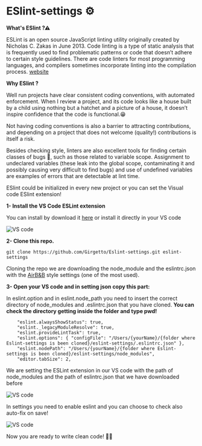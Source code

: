 # ESlint-settings ⚙️

**What's ESlint ?⚠**

ESLint is an open source JavaScript linting utility originally created by Nicholas C. Zakas in June 2013. Code linting is a type of static analysis that is frequently used to find problematic patterns or code that doesn’t adhere to certain style guidelines. There are code linters for most programming languages, and compilers sometimes incorporate linting into the compilation process. [website](https://eslint.org/)

**Why ESlint ?**

Well run projects have clear consistent coding conventions, with automated enforcement. When I review a project, and its code looks like a house built by a child using nothing but a hatchet and a picture of a house, it doesn’t inspire confidence that the code is functional.😁

Not having coding conventions is also a barrier to attracting contributions, and depending on a project that does not welcome (quality!) contributions is itself a risk.

Besides checking style, linters are also excellent tools for finding certain classes of bugs 🐛, such as those related to variable scope. Assignment to undeclared variables (these leak into the global scope, contaminating it and possibly causing very difficult to find bugs) and use of undefined variables are examples of errors that are detectable at lint time.

ESlint could be initialized in every new project or you can set the Visual code ESlint extension!

**1- Install the VS Code ESLint extension**

You can install by download it [here](https://marketplace.visualstudio.com/items?itemName=dbaeumer.vscode-eslint)
   or install it directly in your VS code 

   ![VS code](https://media.giphy.com/media/5hgPpBVk002Lvoxj8m/giphy.gif)

**2- Clone this repo.**

```
git clone https://github.com/Girgetto/Eslint-settings.git eslint-settings
```

Cloning the repo we are downloading the node_module and the eslintrc.json with the [AirB&B](https://github.com/airbnb/javascript) style settings (one of the most used).

**3- Open your VS code and in setting json copy this part:**

In eslint.option and in eslint.node_path you need to insert the correct directory of node_modules and .eslintrc.json that you have cloned.
**You can check the directory getting inside the folder and type pwd!**
```
    "eslint.alwaysShowStatus": true,
    "eslint._legacyModuleResolve": true,
    "eslint.provideLintTask": true,
    "eslint.options": { "configFile": "/Users/{yourName}/{folder where Eslint-settings is been cloned}/eslint-settings/.eslintrc.json" },
    "eslint.nodePath": "/Users/{yourName}/{folder where Eslint-settings is been cloned}/eslint-settings/node_modules",
    "editor.tabSize": 2,

```

We are setting the ESLint extension in our VS code with the path of node_modules and the path of eslintrc.json that we have downloaded before

  ![VS code](https://media.giphy.com/media/1r91ZwHn2WQC0SQ9cr/giphy.gif)

In settings you need to enable eslint and you can choose to check also auto-fix on save!

  ![VS code](https://media.giphy.com/media/1zljr6MIV2MPnti3NF/giphy.gif)

Now you are ready to write clean code! 💪🏻
